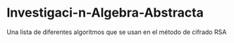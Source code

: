 # Investigaci-n-Algebra-Abstracta
Una lista de diferentes algoritmos que se usan en el método de cifrado RSA
